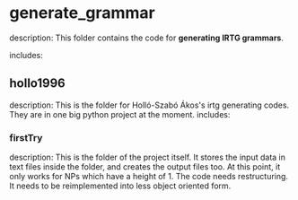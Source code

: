 # generate_grammar

description: This folder contains the code for **generating IRTG grammars**.

includes:
## hollo1996
description: This is the folder for Holló-Szabó Ákos's irtg generating codes. They are in one big python project at the moment.
includes:
### firstTry
description: This is the folder of the project itself. It stores the input data in text files inside the folder, and creates the output files too. At this point, it only works for NPs which have a height of 1. 
The code needs restructuring. It needs to be reimplemented into less object oriented form.
